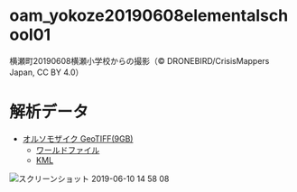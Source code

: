 # oam_yokoze20190608elementalschool01
横瀬町20190608横瀬小学校からの撮影（© DRONEBIRD/CrisisMappers Japan, CC BY 4.0）

# 解析データ
* [オルソモザイク GeoTIFF(9GB)](https://drive.google.com/file/d/1RD3CN3Q7FrLugZdplTNNGlDJyM8Pmx2c/view?usp=sharing)
  * [ワールドファイル](https://drive.google.com/file/d/1qbN3uD2s5w0D-6yQLtWOpE1u8teuVYoR/view?usp=sharing)
  * [KML](https://drive.google.com/file/d/1IAAVvLenpRUYQ1gsDFE2KuwempWB5e_O/view?usp=sharing)

![スクリーンショット 2019-06-10 14 58 08](https://user-images.githubusercontent.com/416977/59175396-5dfe2900-8b90-11e9-927e-fd59a54d8f4e.jpg)

